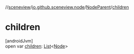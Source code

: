 //[sceneview](../../../index.md)/[io.github.sceneview.node](../index.md)/[NodeParent](index.md)/[children](children.md)

# children

[androidJvm]\
open var [children](children.md): [List](https://kotlinlang.org/api/latest/jvm/stdlib/kotlin.collections/-list/index.html)&lt;[Node](../-node/index.md)&gt;
